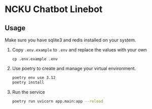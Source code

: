 # NCKU Chatbot Linebot

## Usage

Make sure you have sqlite3 and redis installed on your system.

1. Copy `.env.example` to `.env` and replace the values with your own
    ```cli
    cp .env.example .env
    ```
2. Use poetry to create and manage your virtual environment.
    ```bash
    poetry env use 3.12
    poetry install
    ```
3. Run the service
    ```bash
    poetry run uvicorn app.main:app --reload
    ```
